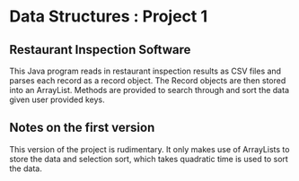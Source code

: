 # Data Structures : Project 1

## Restaurant Inspection Software

This Java program reads in restaurant inspection results as CSV files and parses each record as a record object. 
The Record objects are then stored into an ArrayList. Methods are provided to search through and sort the data
given user provided keys. 

## Notes on the first version

This version of the project is rudimentary. It only makes use of ArrayLists to store the data and selection sort, which takes quadratic time is used to sort the data.